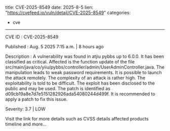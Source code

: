  
title: CVE-2025-8549
date: 2025-8-5
lien: "https://cvefeed.io/vuln/detail/CVE-2025-8549"
categories:
  - cve
---

CVE ID : CVE-2025-8549

Published :  Aug. 5
2025
7:15 a.m. | 8 hours ago

Description : A vulnerability was found in atjiu pybbs up to 6.0.0. It has been classified as critical. Affected is the function update of the file src/main/java/co/yiiu/pybbs/controller/admin/UserAdminController.java. The manipulation leads to weak password requirements. It is possible to launch the attack remotely. The complexity of an attack is rather high. The exploitability is told to be difficult. The exploit has been disclosed to the public and may be used. The patch is identified as d09cb19a8e7d7e5151282926ada54080244d499f. It is recommended to apply a patch to fix this issue.

Severity: 3.7 | LOW

Visit the link for more details
such as CVSS details
affected products
timeline
and more...
